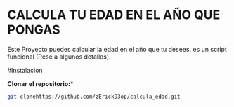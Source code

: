 # CALCULA TU EDAD EN EL AÑO QUE PONGAS
Este Proyecto puedes calcular la edad en el año que tu desees, es un script funcional (Pese a algunos detalles).

#Instalacion 

**Clonar el repositorio:***
```bash
git clonehttps://github.com/zErick93op/calcula_edad.git
```
